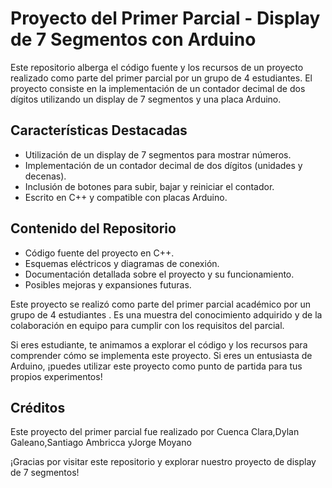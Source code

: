 # Proyecto del Primer Parcial - Display de 7 Segmentos con Arduino

Este repositorio alberga el código fuente y los recursos de un proyecto realizado como parte del primer parcial por un grupo de 4 estudiantes. El proyecto consiste en la implementación de un contador decimal de dos dígitos utilizando un display de 7 segmentos y una placa Arduino.

## Características Destacadas

- Utilización de un display de 7 segmentos para mostrar números.
- Implementación de un contador decimal de dos dígitos (unidades y decenas).
- Inclusión de botones para subir, bajar y reiniciar el contador.
- Escrito en C++ y compatible con placas Arduino.

## Contenido del Repositorio

- Código fuente del proyecto en C++.
- Esquemas eléctricos y diagramas de conexión.
- Documentación detallada sobre el proyecto y su funcionamiento.
- Posibles mejoras y expansiones futuras.

Este proyecto se realizó como parte del primer parcial académico por un grupo de 4 estudiantes . Es una muestra del conocimiento adquirido y de la colaboración en equipo para cumplir con los requisitos del parcial.

Si eres estudiante, te animamos a explorar el código y los recursos para comprender cómo se implementa este proyecto. Si eres un entusiasta de Arduino, ¡puedes utilizar este proyecto como punto de partida para tus propios experimentos!

## Créditos

Este proyecto del primer parcial fue realizado por Cuenca Clara,Dylan Galeano,Santiago Ambricca yJorge Moyano

¡Gracias por visitar este repositorio y explorar nuestro proyecto de display de 7 segmentos!
